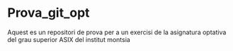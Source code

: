 # Prova_git_opt
Aquest es un repositori de prova per a un exercisi de la asignatura optativa del grau superior ASIX del institut montsia
